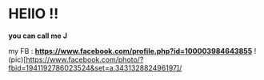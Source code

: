 
# HEllO !! 
**you can call me J**

my FB : **https://www.facebook.com/profile.php?id=100003984643855**
!(pic)[https://www.facebook.com/photo/?fbid=1941192786023524&set=a.343132882496197]/

